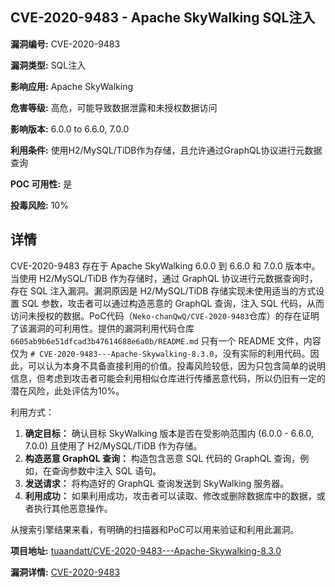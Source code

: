 ## CVE-2020-9483 - Apache SkyWalking SQL注入

**漏洞编号:** CVE-2020-9483

**漏洞类型:** SQL注入

**影响应用:** Apache SkyWalking

**危害等级:** 高危，可能导致数据泄露和未授权数据访问

**影响版本:** 6.0.0 to 6.6.0, 7.0.0

**利用条件:** 使用H2/MySQL/TiDB作为存储，且允许通过GraphQL协议进行元数据查询

**POC 可用性:** 是

**投毒风险:** 10%

## 详情

CVE-2020-9483 存在于 Apache SkyWalking 6.0.0 到 6.6.0 和 7.0.0 版本中。当使用 H2/MySQL/TiDB 作为存储时，通过 GraphQL 协议进行元数据查询时，存在 SQL 注入漏洞。漏洞原因是 H2/MySQL/TiDB 存储实现未使用适当的方式设置 SQL 参数，攻击者可以通过构造恶意的 GraphQL 查询，注入 SQL 代码，从而访问未授权的数据。PoC代码（`Neko-chanQwQ/CVE-2020-9483`仓库）的存在证明了该漏洞的可利用性。提供的漏洞利用代码仓库 `6605ab9b6e51dfcad3b47614688e6a0b/README.md` 只有一个 README 文件，内容仅为 `# CVE-2020-9483---Apache-Skywalking-8.3.0`，没有实际的利用代码。因此，可以认为本身不具备直接利用的价值。投毒风险较低，因为只包含简单的说明信息，但考虑到攻击者可能会利用相似仓库进行传播恶意代码，所以仍旧有一定的潜在风险，此处评估为10%。

利用方式：

1.  **确定目标：** 确认目标 SkyWalking 版本是否在受影响范围内 (6.0.0 - 6.6.0, 7.0.0) 且使用了 H2/MySQL/TiDB 作为存储。
2.  **构造恶意 GraphQL 查询：** 构造包含恶意 SQL 代码的 GraphQL 查询，例如，在查询参数中注入 SQL 语句。
3.  **发送请求：** 将构造好的 GraphQL 查询发送到 SkyWalking 服务器。
4.  **利用成功：** 如果利用成功，攻击者可以读取、修改或删除数据库中的数据，或者执行其他恶意操作。

从搜索引擎结果来看，有明确的扫描器和PoC可以用来验证和利用此漏洞。

**项目地址:** [tuaandatt/CVE-2020-9483---Apache-Skywalking-8.3.0](https://github.com/tuaandatt/CVE-2020-9483---Apache-Skywalking-8.3.0)

**漏洞详情:** [CVE-2020-9483](https://nvd.nist.gov/vuln/detail/CVE-2020-9483)